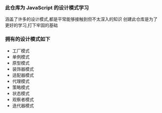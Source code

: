### 此仓库为 JavaScript 的设计模式学习

涵盖了许多的设计模式,都是平常能够接触到但不太深入的知识
创建此仓库是为了更好的学习,打下牢固的基础

### 拥有的设计模式如下

- 工厂模式
- 单例模式
- 原型模式
- 装饰器模式
- 适配器模式
- 代理模式
- 策略模式
- 状态模式
- 观察者模式
- 迭代器模式
